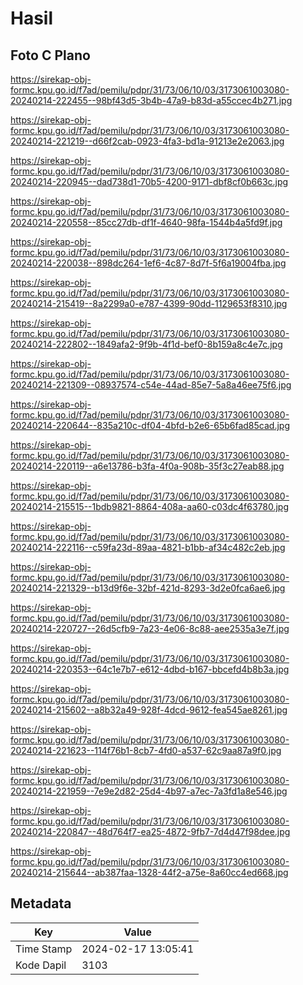 # Hasil

## Foto C Plano

https://sirekap-obj-formc.kpu.go.id/f7ad/pemilu/pdpr/31/73/06/10/03/3173061003080-20240214-222455--98bf43d5-3b4b-47a9-b83d-a55ccec4b271.jpg

https://sirekap-obj-formc.kpu.go.id/f7ad/pemilu/pdpr/31/73/06/10/03/3173061003080-20240214-221219--d66f2cab-0923-4fa3-bd1a-91213e2e2063.jpg

https://sirekap-obj-formc.kpu.go.id/f7ad/pemilu/pdpr/31/73/06/10/03/3173061003080-20240214-220945--dad738d1-70b5-4200-9171-dbf8cf0b663c.jpg

https://sirekap-obj-formc.kpu.go.id/f7ad/pemilu/pdpr/31/73/06/10/03/3173061003080-20240214-220558--85cc27db-df1f-4640-98fa-1544b4a5fd9f.jpg

https://sirekap-obj-formc.kpu.go.id/f7ad/pemilu/pdpr/31/73/06/10/03/3173061003080-20240214-220038--898dc264-1ef6-4c87-8d7f-5f6a19004fba.jpg

https://sirekap-obj-formc.kpu.go.id/f7ad/pemilu/pdpr/31/73/06/10/03/3173061003080-20240214-215419--8a2299a0-e787-4399-90dd-1129653f8310.jpg

https://sirekap-obj-formc.kpu.go.id/f7ad/pemilu/pdpr/31/73/06/10/03/3173061003080-20240214-222802--1849afa2-9f9b-4f1d-bef0-8b159a8c4e7c.jpg

https://sirekap-obj-formc.kpu.go.id/f7ad/pemilu/pdpr/31/73/06/10/03/3173061003080-20240214-221309--08937574-c54e-44ad-85e7-5a8a46ee75f6.jpg

https://sirekap-obj-formc.kpu.go.id/f7ad/pemilu/pdpr/31/73/06/10/03/3173061003080-20240214-220644--835a210c-df04-4bfd-b2e6-65b6fad85cad.jpg

https://sirekap-obj-formc.kpu.go.id/f7ad/pemilu/pdpr/31/73/06/10/03/3173061003080-20240214-220119--a6e13786-b3fa-4f0a-908b-35f3c27eab88.jpg

https://sirekap-obj-formc.kpu.go.id/f7ad/pemilu/pdpr/31/73/06/10/03/3173061003080-20240214-215515--1bdb9821-8864-408a-aa60-c03dc4f63780.jpg

https://sirekap-obj-formc.kpu.go.id/f7ad/pemilu/pdpr/31/73/06/10/03/3173061003080-20240214-222116--c59fa23d-89aa-4821-b1bb-af34c482c2eb.jpg

https://sirekap-obj-formc.kpu.go.id/f7ad/pemilu/pdpr/31/73/06/10/03/3173061003080-20240214-221329--b13d9f6e-32bf-421d-8293-3d2e0fca6ae6.jpg

https://sirekap-obj-formc.kpu.go.id/f7ad/pemilu/pdpr/31/73/06/10/03/3173061003080-20240214-220727--26d5cfb9-7a23-4e06-8c88-aee2535a3e7f.jpg

https://sirekap-obj-formc.kpu.go.id/f7ad/pemilu/pdpr/31/73/06/10/03/3173061003080-20240214-220353--64c1e7b7-e612-4dbd-b167-bbcefd4b8b3a.jpg

https://sirekap-obj-formc.kpu.go.id/f7ad/pemilu/pdpr/31/73/06/10/03/3173061003080-20240214-215602--a8b32a49-928f-4dcd-9612-fea545ae8261.jpg

https://sirekap-obj-formc.kpu.go.id/f7ad/pemilu/pdpr/31/73/06/10/03/3173061003080-20240214-221623--114f76b1-8cb7-4fd0-a537-62c9aa87a9f0.jpg

https://sirekap-obj-formc.kpu.go.id/f7ad/pemilu/pdpr/31/73/06/10/03/3173061003080-20240214-221959--7e9e2d82-25d4-4b97-a7ec-7a3fd1a8e546.jpg

https://sirekap-obj-formc.kpu.go.id/f7ad/pemilu/pdpr/31/73/06/10/03/3173061003080-20240214-220847--48d764f7-ea25-4872-9fb7-7d4d47f98dee.jpg

https://sirekap-obj-formc.kpu.go.id/f7ad/pemilu/pdpr/31/73/06/10/03/3173061003080-20240214-215644--ab387faa-1328-44f2-a75e-8a60cc4ed668.jpg


## Metadata

| Key        | Value               |
| ---------- | ------------------- |
| Time Stamp | 2024-02-17 13:05:41 |
| Kode Dapil | 3103                |




